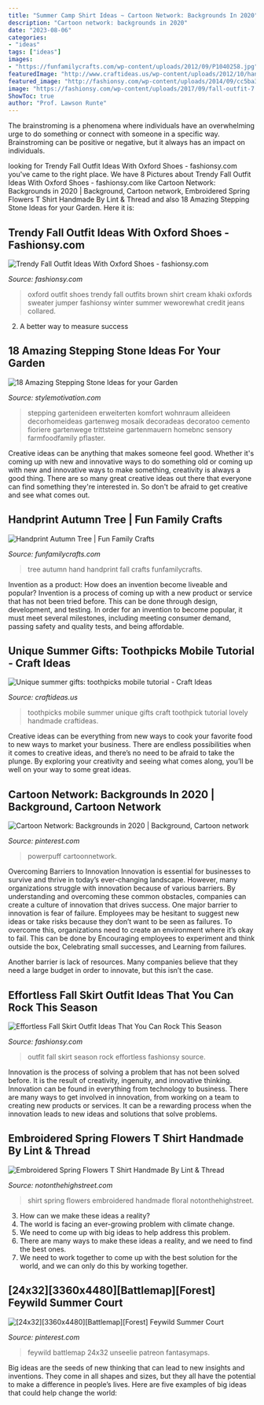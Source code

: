 ```yaml
---
title: "Summer Camp Shirt Ideas ~ Cartoon Network: Backgrounds In 2020"
description: "Cartoon network: backgrounds in 2020"
date: "2023-08-06"
categories:
- "ideas"
tags: ["ideas"]
images:
- "https://funfamilycrafts.com/wp-content/uploads/2012/09/P1040258.jpg"
featuredImage: "http://www.craftideas.us/wp-content/uploads/2012/10/handmade-gifts3.jpg"
featured_image: "http://fashionsy.com/wp-content/uploads/2014/09/cc5ba345e4f3498e1c28c0b16f656b6a.jpg"
image: "https://fashionsy.com/wp-content/uploads/2017/09/fall-outfit-7.jpg"
ShowToc: true
author: "Prof. Lawson Runte"
---
```



The brainstroming is a phenomena where individuals have an overwhelming urge to do something or connect with someone in a specific way. Brainstroming can be positive or negative, but it always has an impact on individuals.

	

		
looking for Trendy Fall Outfit Ideas With Oxford Shoes - fashionsy.com you've came to the right place. We have 8 Pictures about Trendy Fall Outfit Ideas With Oxford Shoes - fashionsy.com like Cartoon Network: Backgrounds in 2020 | Background, Cartoon network, Embroidered Spring Flowers T Shirt Handmade By Lint &amp; Thread and also 18 Amazing Stepping Stone Ideas for your Garden. Here it is:
		
    
## Trendy Fall Outfit Ideas With Oxford Shoes - Fashionsy.com

<img loading=lazy src="http://fashionsy.com/wp-content/uploads/2014/09/cc5ba345e4f3498e1c28c0b16f656b6a.jpg" onerror="this.onerror=null;this.src='https://tse2.mm.bing.net/th?id=OIP._UQIJXveAEupgD_HdRKr6gHaKZ&amp;pid=15.1';" alt="Trendy Fall Outfit Ideas With Oxford Shoes - fashionsy.com">

_Source: fashionsy.com_

>oxford outfit shoes trendy fall outfits brown shirt cream khaki oxfords sweater jumper fashionsy winter summer weworewhat credit jeans collared. 

	

2. A better way to measure success

    
## 18 Amazing Stepping Stone Ideas For Your Garden

<img loading=lazy src="https://stylemotivation.com/wp-content/uploads/2020/02/23-stepping-stones-homebnc.jpg" onerror="this.onerror=null;this.src='https://tse2.mm.bing.net/th?id=OIP.38IfA455wWupj3yU8HYCiQHaJ4&amp;pid=15.1';" alt="18 Amazing Stepping Stone Ideas for your Garden">

_Source: stylemotivation.com_

>stepping gartenideen erweiterten komfort wohnraum alleideen decorhomeideas gartenweg mosaik decoradeas decoratoo cemento fioriere gartenwege trittsteine gartenmauern homebnc sensory farmfoodfamily pflaster. 

	

Creative ideas can be anything that makes someone feel good. Whether it's coming up with new and innovative ways to do something old or coming up with new and innovative ways to make something, creativity is always a good thing. There are so many great creative ideas out there that everyone can find something they're interested in. So don't be afraid to get creative and see what comes out.

    
## Handprint Autumn Tree | Fun Family Crafts

<img loading=lazy src="https://funfamilycrafts.com/wp-content/uploads/2012/09/P1040258.jpg" onerror="this.onerror=null;this.src='https://tse1.mm.bing.net/th?id=OIP.mkagMoQxlcGYrCwexSm9TAHaFj&amp;pid=15.1';" alt="Handprint Autumn Tree | Fun Family Crafts">

_Source: funfamilycrafts.com_

>tree autumn hand handprint fall crafts funfamilycrafts. 

	

Invention as a product: How does an invention become liveable and popular?
Invention is a process of coming up with a new product or service that has not been tried before. This can be done through design, development, and testing. In order for an invention to become popular, it must meet several milestones, including meeting consumer demand, passing safety and quality tests, and being affordable.

    
## Unique Summer Gifts: Toothpicks Mobile Tutorial - Craft Ideas

<img loading=lazy src="http://www.craftideas.us/wp-content/uploads/2012/10/handmade-gifts3.jpg" onerror="this.onerror=null;this.src='https://tse2.mm.bing.net/th?id=OIP.aXqvkMr1wMWW_7A3WejtuAHaJ4&amp;pid=15.1';" alt="Unique summer gifts: toothpicks mobile tutorial - Craft Ideas">

_Source: craftideas.us_

>toothpicks mobile summer unique gifts craft toothpick tutorial lovely handmade craftideas. 

	

Creative ideas can be everything from new ways to cook your favorite food to new ways to market your business. There are endless possibilities when it comes to creative ideas, and there’s no need to be afraid to take the plunge. By exploring your creativity and seeing what comes along, you’ll be well on your way to some great ideas.

    
## Cartoon Network: Backgrounds In 2020 | Background, Cartoon Network

<img loading=lazy src="https://i.pinimg.com/736x/ff/75/4e/ff754e3ea804801532ab88fa61aa72c9.jpg" onerror="this.onerror=null;this.src='https://tse4.mm.bing.net/th?id=OIP.4e-Cy1DTm8Xx0lMnn-sjzAHaEK&amp;pid=15.1';" alt="Cartoon Network: Backgrounds in 2020 | Background, Cartoon network">

_Source: pinterest.com_

>powerpuff cartoonnetwork. 

	

Overcoming Barriers to Innovation
Innovation is essential for businesses to survive and thrive in today’s ever-changing landscape. However, many organizations struggle with innovation because of various barriers. By understanding and overcoming these common obstacles, companies can create a culture of innovation that drives success.
One major barrier to innovation is fear of failure. Employees may be hesitant to suggest new ideas or take risks because they don’t want to be seen as failures. To overcome this, organizations need to create an environment where it’s okay to fail. This can be done by Encouraging employees to experiment and think outside the box, Celebrating small successes, and Learning from failures.

Another barrier is lack of resources. Many companies believe that they need a large budget in order to innovate, but this isn’t the case.

    
## Effortless Fall Skirt Outfit Ideas That You Can Rock This Season

<img loading=lazy src="https://fashionsy.com/wp-content/uploads/2017/09/fall-outfit-7.jpg" onerror="this.onerror=null;this.src='https://tse3.mm.bing.net/th?id=OIP.zwRYkJfqng5_5jutafxsIQHaLH&amp;pid=15.1';" alt="Effortless Fall Skirt Outfit Ideas That You Can Rock This Season">

_Source: fashionsy.com_

>outfit fall skirt season rock effortless fashionsy source. 

	

Innovation is the process of solving a problem that has not been solved before. It is the result of creativity, ingenuity, and innovative thinking. Innovation can be found in everything from technology to business. There are many ways to get involved in innovation, from working on a team to creating new products or services. It can be a rewarding process when the innovation leads to new ideas and solutions that solve problems.

    
## Embroidered Spring Flowers T Shirt Handmade By Lint &amp; Thread

<img loading=lazy src="https://cdn.notonthehighstreet.com/fs/60/3e/1e9d-76f1-48f4-94a8-4388a4359332/original_ladies-spring-floral-t-shirt.jpg" onerror="this.onerror=null;this.src='https://tse4.mm.bing.net/th?id=OIP.eqHWmR9sbU26JWPF-FJ1zwHaJ4&amp;pid=15.1';" alt="Embroidered Spring Flowers T Shirt Handmade By Lint &amp; Thread">

_Source: notonthehighstreet.com_

>shirt spring flowers embroidered handmade floral notonthehighstreet. 

	

3. How can we make these ideas a reality?
1. The world is facing an ever-growing problem with climate change. 
2. We need to come up with big ideas to help address this problem. 
3. There are many ways to make these ideas a reality, and we need to find the best ones. 
4. We need to work together to come up with the best solution for the world, and we can only do this by working together.

    
## [24x32][3360x4480][Battlemap][Forest] Feywild Summer Court

<img loading=lazy src="https://i.pinimg.com/736x/fc/9e/2a/fc9e2a33d2631c9b51c5fe2f2f7ed431.jpg" onerror="this.onerror=null;this.src='https://tse4.mm.bing.net/th?id=OIP.y4AHm8NTBd5H4zFqG3Uj1AHaJ4&amp;pid=15.1';" alt="[24x32][3360x4480][Battlemap][Forest] Feywild Summer Court">

_Source: pinterest.com_

>feywild battlemap 24x32 unseelie patreon fantasymaps. 

	

Big ideas are the seeds of new thinking that can lead to new insights and inventions. They come in all shapes and sizes, but they all have the potential to make a difference in people’s lives. Here are five examples of big ideas that could help change the world: 

